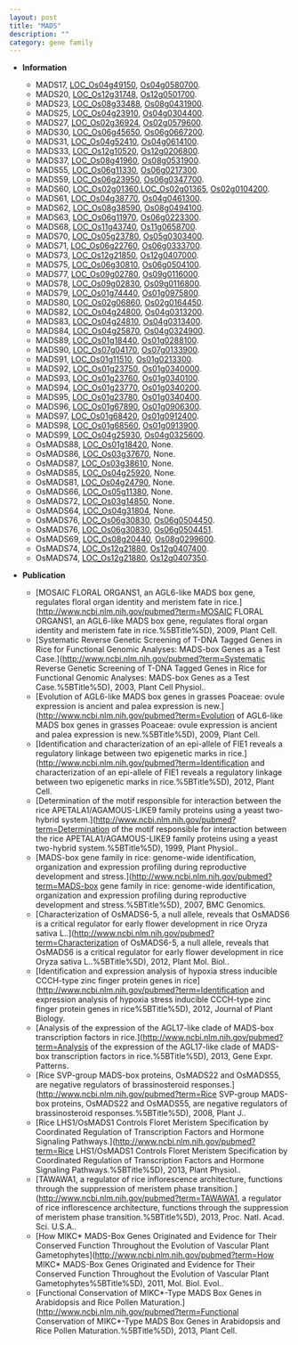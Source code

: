 ```yaml
---
layout: post
title: "MADS"
description: ""
category: gene family
---
```


* **Information**  
    + MADS17, [LOC_Os04g49150](http://rice.uga.edu/cgi-bin/ORF_infopage.cgi?orf=LOC_Os04g49150), [Os04g0580700](https://rapdb.dna.affrc.go.jp/locus/?name=Os04g0580700).
    + MADS20, [LOC_Os12g31748](http://rice.uga.edu/cgi-bin/ORF_infopage.cgi?orf=LOC_Os12g31748), [Os12g0501700](https://rapdb.dna.affrc.go.jp/locus/?name=Os12g0501700).
    + MADS23, [LOC_Os08g33488](http://rice.uga.edu/cgi-bin/ORF_infopage.cgi?orf=LOC_Os08g33488), [Os08g0431900](https://rapdb.dna.affrc.go.jp/locus/?name=Os08g0431900).
    + MADS25, [LOC_Os04g23910](http://rice.uga.edu/cgi-bin/ORF_infopage.cgi?orf=LOC_Os04g23910), [Os04g0304400](https://rapdb.dna.affrc.go.jp/locus/?name=Os04g0304400).
    + MADS27, [LOC_Os02g36924](http://rice.uga.edu/cgi-bin/ORF_infopage.cgi?orf=LOC_Os02g36924), [Os02g0579600](https://rapdb.dna.affrc.go.jp/locus/?name=Os02g0579600).
    + MADS30, [LOC_Os06g45650](http://rice.uga.edu/cgi-bin/ORF_infopage.cgi?orf=LOC_Os06g45650), [Os06g0667200](https://rapdb.dna.affrc.go.jp/locus/?name=Os06g0667200).
    + MADS31, [LOC_Os04g52410](http://rice.uga.edu/cgi-bin/ORF_infopage.cgi?orf=LOC_Os04g52410), [Os04g0614100](https://rapdb.dna.affrc.go.jp/locus/?name=Os04g0614100).
    + MADS33, [LOC_Os12g10520](http://rice.uga.edu/cgi-bin/ORF_infopage.cgi?orf=LOC_Os12g10520), [Os12g0206800](https://rapdb.dna.affrc.go.jp/locus/?name=Os12g0206800).
    + MADS37, [LOC_Os08g41960](http://rice.uga.edu/cgi-bin/ORF_infopage.cgi?orf=LOC_Os08g41960), [Os08g0531900](https://rapdb.dna.affrc.go.jp/locus/?name=Os08g0531900).
    + MADS55, [LOC_Os06g11330](http://rice.uga.edu/cgi-bin/ORF_infopage.cgi?orf=LOC_Os06g11330), [Os06g0217300](https://rapdb.dna.affrc.go.jp/locus/?name=Os06g0217300).
    + MADS59, [LOC_Os06g23950](http://rice.uga.edu/cgi-bin/ORF_infopage.cgi?orf=LOC_Os06g23950), [Os06g0347700](https://rapdb.dna.affrc.go.jp/locus/?name=Os06g0347700).
    + MADS60, [LOC_Os02g01360](http://rice.uga.edu/cgi-bin/ORF_infopage.cgi?orf=LOC_Os02g01360),[LOC_Os02g01365](http://rice.uga.edu/cgi-bin/ORF_infopage.cgi?orf=LOC_Os02g01365), [Os02g0104200](https://rapdb.dna.affrc.go.jp/locus/?name=Os02g0104200).
    + MADS61, [LOC_Os04g38770](http://rice.uga.edu/cgi-bin/ORF_infopage.cgi?orf=LOC_Os04g38770), [Os04g0461300](https://rapdb.dna.affrc.go.jp/locus/?name=Os04g0461300).
    + MADS62, [LOC_Os08g38590](http://rice.uga.edu/cgi-bin/ORF_infopage.cgi?orf=LOC_Os08g38590), [Os08g0494100](https://rapdb.dna.affrc.go.jp/locus/?name=Os08g0494100).
    + MADS63, [LOC_Os06g11970](http://rice.uga.edu/cgi-bin/ORF_infopage.cgi?orf=LOC_Os06g11970), [Os06g0223300](https://rapdb.dna.affrc.go.jp/locus/?name=Os06g0223300).
    + MADS68, [LOC_Os11g43740](http://rice.uga.edu/cgi-bin/ORF_infopage.cgi?orf=LOC_Os11g43740), [Os11g0658700](https://rapdb.dna.affrc.go.jp/locus/?name=Os11g0658700).
    + MADS70, [LOC_Os05g23780](http://rice.uga.edu/cgi-bin/ORF_infopage.cgi?orf=LOC_Os05g23780), [Os05g0303400](https://rapdb.dna.affrc.go.jp/locus/?name=Os05g0303400).
    + MADS71, [LOC_Os06g22760](http://rice.uga.edu/cgi-bin/ORF_infopage.cgi?orf=LOC_Os06g22760), [Os06g0333700](https://rapdb.dna.affrc.go.jp/locus/?name=Os06g0333700).
    + MADS73, [LOC_Os12g21850](http://rice.uga.edu/cgi-bin/ORF_infopage.cgi?orf=LOC_Os12g21850), [Os12g0407000](https://rapdb.dna.affrc.go.jp/locus/?name=Os12g0407000).
    + MADS75, [LOC_Os06g30810](http://rice.uga.edu/cgi-bin/ORF_infopage.cgi?orf=LOC_Os06g30810), [Os06g0504100](https://rapdb.dna.affrc.go.jp/locus/?name=Os06g0504100).
    + MADS77, [LOC_Os09g02780](http://rice.uga.edu/cgi-bin/ORF_infopage.cgi?orf=LOC_Os09g02780), [Os09g0116000](https://rapdb.dna.affrc.go.jp/locus/?name=Os09g0116000).
    + MADS78, [LOC_Os09g02830](http://rice.uga.edu/cgi-bin/ORF_infopage.cgi?orf=LOC_Os09g02830), [Os09g0116800](https://rapdb.dna.affrc.go.jp/locus/?name=Os09g0116800).
    + MADS79, [LOC_Os01g74440](http://rice.uga.edu/cgi-bin/ORF_infopage.cgi?orf=LOC_Os01g74440), [Os01g0975800](https://rapdb.dna.affrc.go.jp/locus/?name=Os01g0975800).
    + MADS80, [LOC_Os02g06860](http://rice.uga.edu/cgi-bin/ORF_infopage.cgi?orf=LOC_Os02g06860), [Os02g0164450](https://rapdb.dna.affrc.go.jp/locus/?name=Os02g0164450).
    + MADS82, [LOC_Os04g24800](http://rice.uga.edu/cgi-bin/ORF_infopage.cgi?orf=LOC_Os04g24800), [Os04g0313200](https://rapdb.dna.affrc.go.jp/locus/?name=Os04g0313200).
    + MADS83, [LOC_Os04g24810](http://rice.uga.edu/cgi-bin/ORF_infopage.cgi?orf=LOC_Os04g24810), [Os04g0313400](https://rapdb.dna.affrc.go.jp/locus/?name=Os04g0313400).
    + MADS84, [LOC_Os04g25870](http://rice.uga.edu/cgi-bin/ORF_infopage.cgi?orf=LOC_Os04g25870), [Os04g0324900](https://rapdb.dna.affrc.go.jp/locus/?name=Os04g0324900).
    + MADS89, [LOC_Os01g18440](http://rice.uga.edu/cgi-bin/ORF_infopage.cgi?orf=LOC_Os01g18440), [Os01g0288100](https://rapdb.dna.affrc.go.jp/locus/?name=Os01g0288100).
    + MADS90, [LOC_Os07g04170](http://rice.uga.edu/cgi-bin/ORF_infopage.cgi?orf=LOC_Os07g04170), [Os07g0133900](https://rapdb.dna.affrc.go.jp/locus/?name=Os07g0133900).
    + MADS91, [LOC_Os01g11510](http://rice.uga.edu/cgi-bin/ORF_infopage.cgi?orf=LOC_Os01g11510), [Os01g0213300](https://rapdb.dna.affrc.go.jp/locus/?name=Os01g0213300).
    + MADS92, [LOC_Os01g23750](http://rice.uga.edu/cgi-bin/ORF_infopage.cgi?orf=LOC_Os01g23750), [Os01g0340000](https://rapdb.dna.affrc.go.jp/locus/?name=Os01g0340000).
    + MADS93, [LOC_Os01g23760](http://rice.uga.edu/cgi-bin/ORF_infopage.cgi?orf=LOC_Os01g23760), [Os01g0340100](https://rapdb.dna.affrc.go.jp/locus/?name=Os01g0340100).
    + MADS94, [LOC_Os01g23770](http://rice.uga.edu/cgi-bin/ORF_infopage.cgi?orf=LOC_Os01g23770), [Os01g0340200](https://rapdb.dna.affrc.go.jp/locus/?name=Os01g0340200).
    + MADS95, [LOC_Os01g23780](http://rice.uga.edu/cgi-bin/ORF_infopage.cgi?orf=LOC_Os01g23780), [Os01g0340400](https://rapdb.dna.affrc.go.jp/locus/?name=Os01g0340400).
    + MADS96, [LOC_Os01g67890](http://rice.uga.edu/cgi-bin/ORF_infopage.cgi?orf=LOC_Os01g67890), [Os01g0906300](https://rapdb.dna.affrc.go.jp/locus/?name=Os01g0906300).
    + MADS97, [LOC_Os01g68420](http://rice.uga.edu/cgi-bin/ORF_infopage.cgi?orf=LOC_Os01g68420), [Os01g0912400](https://rapdb.dna.affrc.go.jp/locus/?name=Os01g0912400).
    + MADS98, [LOC_Os01g68560](http://rice.uga.edu/cgi-bin/ORF_infopage.cgi?orf=LOC_Os01g68560), [Os01g0913900](https://rapdb.dna.affrc.go.jp/locus/?name=Os01g0913900).
    + MADS99, [LOC_Os04g25930](http://rice.uga.edu/cgi-bin/ORF_infopage.cgi?orf=LOC_Os04g25930), [Os04g0325600](https://rapdb.dna.affrc.go.jp/locus/?name=Os04g0325600).
    + OsMADS88, [LOC_Os01g18420](http://rice.uga.edu/cgi-bin/ORF_infopage.cgi?orf=LOC_Os01g18420), None.
    + OsMADS86, [LOC_Os03g37670](http://rice.uga.edu/cgi-bin/ORF_infopage.cgi?orf=LOC_Os03g37670), None.
    + OsMADS87, [LOC_Os03g38610](http://rice.uga.edu/cgi-bin/ORF_infopage.cgi?orf=LOC_Os03g38610), None.
    + OsMADS85, [LOC_Os04g25920](http://rice.uga.edu/cgi-bin/ORF_infopage.cgi?orf=LOC_Os04g25920), None.
    + OsMADS81, [LOC_Os04g24790](http://rice.uga.edu/cgi-bin/ORF_infopage.cgi?orf=LOC_Os04g24790), None.
    + OsMADS66, [LOC_Os05g11380](http://rice.uga.edu/cgi-bin/ORF_infopage.cgi?orf=LOC_Os05g11380), None.
    + OsMADS72, [LOC_Os03g14850](http://rice.uga.edu/cgi-bin/ORF_infopage.cgi?orf=LOC_Os03g14850), None.
    + OsMADS64, [LOC_Os04g31804](http://rice.uga.edu/cgi-bin/ORF_infopage.cgi?orf=LOC_Os04g31804), None.
    + OsMADS76, [LOC_Os06g30830](http://rice.uga.edu/cgi-bin/ORF_infopage.cgi?orf=LOC_Os06g30830), [Os06g0504450](https://rapdb.dna.affrc.go.jp/locus/?name=Os06g0504450).
    + OsMADS76, [LOC_Os06g30830](http://rice.uga.edu/cgi-bin/ORF_infopage.cgi?orf=LOC_Os06g30830), [Os06g0504451](https://rapdb.dna.affrc.go.jp/locus/?name=Os06g0504451).
    + OsMADS69, [LOC_Os08g20440](http://rice.uga.edu/cgi-bin/ORF_infopage.cgi?orf=LOC_Os08g20440), [Os08g0299600](https://rapdb.dna.affrc.go.jp/locus/?name=Os08g0299600).
    + OsMADS74, [LOC_Os12g21880](http://rice.uga.edu/cgi-bin/ORF_infopage.cgi?orf=LOC_Os12g21880), [Os12g0407400](https://rapdb.dna.affrc.go.jp/locus/?name=Os12g0407400).
    + OsMADS74, [LOC_Os12g21880](http://rice.uga.edu/cgi-bin/ORF_infopage.cgi?orf=LOC_Os12g21880), [Os12g0407350](https://rapdb.dna.affrc.go.jp/locus/?name=Os12g0407350).

* **Publication**  
    + [MOSAIC FLORAL ORGANS1, an AGL6-like MADS box gene, regulates floral organ identity and meristem fate in rice.](http://www.ncbi.nlm.nih.gov/pubmed?term=MOSAIC FLORAL ORGANS1, an AGL6-like MADS box gene, regulates floral organ identity and meristem fate in rice.%5BTitle%5D), 2009, Plant Cell.
    + [Systematic Reverse Genetic Screening of T-DNA Tagged Genes in Rice for Functional Genomic Analyses: MADS-box Genes as a Test Case.](http://www.ncbi.nlm.nih.gov/pubmed?term=Systematic Reverse Genetic Screening of T-DNA Tagged Genes in Rice for Functional Genomic Analyses: MADS-box Genes as a Test Case.%5BTitle%5D), 2003, Plant Cell Physiol..
    + [Evolution of AGL6-like MADS box genes in grasses Poaceae: ovule expression is ancient and palea expression is new.](http://www.ncbi.nlm.nih.gov/pubmed?term=Evolution of AGL6-like MADS box genes in grasses Poaceae: ovule expression is ancient and palea expression is new.%5BTitle%5D), 2009, Plant Cell.
    + [Identification and characterization of an epi-allele of FIE1 reveals a regulatory linkage between two epigenetic marks in rice.](http://www.ncbi.nlm.nih.gov/pubmed?term=Identification and characterization of an epi-allele of FIE1 reveals a regulatory linkage between two epigenetic marks in rice.%5BTitle%5D), 2012, Plant Cell.
    + [Determination of the motif responsible for interaction between the rice APETALA1/AGAMOUS-LIKE9 family proteins using a yeast two-hybrid system.](http://www.ncbi.nlm.nih.gov/pubmed?term=Determination of the motif responsible for interaction between the rice APETALA1/AGAMOUS-LIKE9 family proteins using a yeast two-hybrid system.%5BTitle%5D), 1999, Plant Physiol..
    + [MADS-box gene family in rice: genome-wide identification, organization and expression profiling during reproductive development and stress.](http://www.ncbi.nlm.nih.gov/pubmed?term=MADS-box gene family in rice: genome-wide identification, organization and expression profiling during reproductive development and stress.%5BTitle%5D), 2007, BMC Genomics.
    + [Characterization of OsMADS6-5, a null allele, reveals that OsMADS6 is a critical regulator for early flower development in rice Oryza sativa L..](http://www.ncbi.nlm.nih.gov/pubmed?term=Characterization of OsMADS6-5, a null allele, reveals that OsMADS6 is a critical regulator for early flower development in rice Oryza sativa L..%5BTitle%5D), 2012, Plant Mol. Biol..
    + [Identification and expression analysis of hypoxia stress inducible CCCH-type zinc finger protein genes in rice](http://www.ncbi.nlm.nih.gov/pubmed?term=Identification and expression analysis of hypoxia stress inducible CCCH-type zinc finger protein genes in rice%5BTitle%5D), 2012, Journal of Plant Biology.
    + [Analysis of the expression of the AGL17-like clade of MADS-box transcription factors in rice.](http://www.ncbi.nlm.nih.gov/pubmed?term=Analysis of the expression of the AGL17-like clade of MADS-box transcription factors in rice.%5BTitle%5D), 2013, Gene Expr. Patterns.
    + [Rice SVP-group MADS-box proteins, OsMADS22 and OsMADS55, are negative regulators of brassinosteroid responses.](http://www.ncbi.nlm.nih.gov/pubmed?term=Rice SVP-group MADS-box proteins, OsMADS22 and OsMADS55, are negative regulators of brassinosteroid responses.%5BTitle%5D), 2008, Plant J..
    + [Rice LHS1/OsMADS1 Controls Floret Meristem Specification by Coordinated Regulation of Transcription Factors and Hormone Signaling Pathways.](http://www.ncbi.nlm.nih.gov/pubmed?term=Rice LHS1/OsMADS1 Controls Floret Meristem Specification by Coordinated Regulation of Transcription Factors and Hormone Signaling Pathways.%5BTitle%5D), 2013, Plant Physiol..
    + [TAWAWA1, a regulator of rice inflorescence architecture, functions through the suppression of meristem phase transition.](http://www.ncbi.nlm.nih.gov/pubmed?term=TAWAWA1, a regulator of rice inflorescence architecture, functions through the suppression of meristem phase transition.%5BTitle%5D), 2013, Proc. Natl. Acad. Sci. U.S.A..
    + [How MIKC* MADS-Box Genes Originated and Evidence for Their Conserved Function Throughout the Evolution of Vascular Plant Gametophytes](http://www.ncbi.nlm.nih.gov/pubmed?term=How MIKC* MADS-Box Genes Originated and Evidence for Their Conserved Function Throughout the Evolution of Vascular Plant Gametophytes%5BTitle%5D), 2011, Mol. Biol. Evol..
    + [Functional Conservation of MIKC*-Type MADS Box Genes in Arabidopsis and Rice Pollen Maturation.](http://www.ncbi.nlm.nih.gov/pubmed?term=Functional Conservation of MIKC*-Type MADS Box Genes in Arabidopsis and Rice Pollen Maturation.%5BTitle%5D), 2013, Plant Cell.


